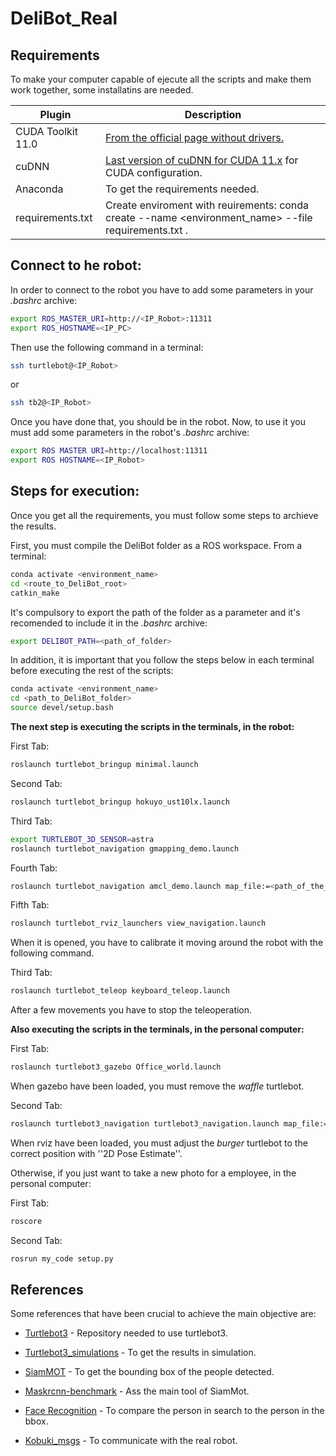 # DeliBot_Real

## Requirements

To make your computer capable of ejecute all the scripts and make them work together, some installatins are needed.

| Plugin | Description |
| ------ | ------ |
| CUDA Toolkit 11.0 | [From the official page without drivers.][CUDA] |
| cuDNN | [Last version of cuDNN for CUDA 11.x][cuDNN] for CUDA configuration. |
| Anaconda | To get the requirements needed. |
| requirements.txt | Create enviroment with reuirements:  conda create --name <environment_name> --file requirements.txt . |

## Connect to he robot:

In order to connect to the robot you have to add some parameters in your _.bashrc_ archive:
```sh
export ROS_MASTER_URI=http://<IP_Robot>:11311
export ROS_HOSTNAME=<IP_PC>
```

Then use the following command in a terminal:
```sh
ssh turtlebot@<IP_Robot>
```
or
```sh
ssh tb2@<IP_Robot>
```

Once you have done that, you should be in the robot. Now, to use it you must add some parameters in the robot's _.bashrc_ archive:

```sh
export ROS MASTER URI=http://localhost:11311
export ROS HOSTNAME=<IP_Robot>
```

## Steps for execution:

Once you get all the requirements, you must follow some steps to archieve the results.

First, you must compile the DeliBot folder as a ROS workspace. From a terminal:
```sh
conda activate <environment_name>
cd <route_to_DeliBot_root>
catkin_make
```

It's compulsory to export the path of the folder as a parameter and it's recomended to include it in the _.bashrc_ archive:
```sh
export DELIBOT_PATH=<path_of_folder>
```

In addition, it is important that you follow the steps below in each terminal before executing the rest of the scripts:
```sh
conda activate <environment_name>
cd <path_to_DeliBot_folder>
source devel/setup.bash
```

__The next step is executing the scripts in the terminals, in the robot:__


First Tab:
```sh
roslaunch turtlebot_bringup minimal.launch
```
Second Tab:

```sh
roslaunch turtlebot_bringup hokuyo_ust10lx.launch
```
Third Tab:
```sh
export TURTLEBOT_3D_SENSOR=astra
roslaunch turtlebot_navigation gmapping_demo.launch
```

Fourth Tab:
```sh
roslaunch turtlebot_navigation amcl_demo.launch map_file:=<path_of_the_map>
```
Fifth Tab:

```sh
roslaunch turtlebot_rviz_launchers view_navigation.launch
```
When it is opened, you have to calibrate it moving around the robot with the following command.

Third Tab:
```sh
roslaunch turtlebot_teleop keyboard_teleop.launch
```
After a few movements you have to stop the teleoperation.

__Also executing the scripts in the terminals, in the personal computer:__

First Tab:
```sh
roslaunch turtlebot3_gazebo Office_world.launch
```
When gazebo have been loaded, you must remove the _waffle_ turtlebot.

Second Tab:

```sh
roslaunch turtlebot3_navigation turtlebot3_navigation.launch map_file:=<path_to_DeliBot_folder>/Delibot/src/siam-mot/Office.yaml
```
When rviz have been loaded, you must adjust the _burger_ turtlebot to the correct position with ''2D Pose Estimate''.



Otherwise, if you just want to take a new photo for a employee, in the personal computer:

First Tab:
```sh
roscore
```

Second Tab:
```sh
rosrun my_code setup.py
```

## References

Some references that have been crucial to achieve the main objective are:

- [Turtlebot3] - Repository needed to use turtlebot3.
- [Turtlebot3_simulations] - To get the results in simulation.
- [SiamMOT] - To get the bounding box of the people detected.
- [Maskrcnn-benchmark] - Ass the main tool of SiamMot.
- [Face Recognition] - To compare the person in search to the person in the bbox.
- [Kobuki_msgs] - To communicate with the real robot.

   [CUDA]: <https://developer.nvidia.com/cuda-11.0-download-archive?target_os=Linux&target_arch=x86_64&target_distro=Ubuntu&target_version=2004&target_type=runfilelocal>
   [cuDNN]: <https://developer.nvidia.com/rdp/cudnn-archive>
   [Turtlebot3]: <https://github.com/ROBOTIS-GIT/turtlebot3/tree/noetic-devel>
   [Turtlebot3_simulations]: <https://github.com/ROBOTIS-GIT/turtlebot3_simulations/tree/noetic-devel>
   [SiamMOT]: <https://github.com/amazon-science/siam-mot>
   [Maskrcnn-benchmark]: <https://github.com/facebookresearch/maskrcnn-benchmark>
   [Face Recognition]: <https://github.com/ageitgey/face_recognition>
   [Kobuki_msgs]: <https://github.com/yujinrobot/kobuki_msgs>
